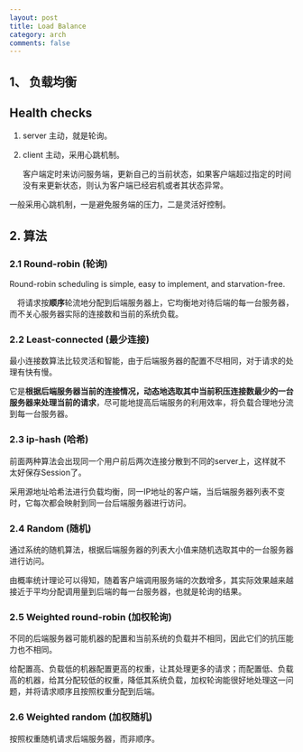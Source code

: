 ```yaml
---
layout: post
title: Load Balance
category: arch
comments: false
---
```

## 1、 负载均衡

## Health checks
1. server 主动，就是轮询。
2. client 主动，采用心跳机制。

	客户端定时来访问服务端，更新自己的当前状态，如果客户端超过指定的时间没有来更新状态，则认为客户端已经宕机或者其状态异常。

一般采用心跳机制，一是避免服务端的压力，二是灵活好控制。

## 2. 算法

### 2.1 Round-robin (轮询)
Round-robin scheduling is simple, easy to implement, and starvation-free. 

　将请求按**顺序**轮流地分配到后端服务器上，它均衡地对待后端的每一台服务器，而不关心服务器实际的连接数和当前的系统负载。

### 2.2 Least-connected (最少连接)
最小连接数算法比较灵活和智能，由于后端服务器的配置不尽相同，对于请求的处理有快有慢。

它是**根据后端服务器当前的连接情况，动态地选取其中当前积压连接数最少的一台服务器来处理当前的请求**，尽可能地提高后端服务的利用效率，将负载合理地分流到每一台服务器。

### 2.3 ip-hash (哈希)

前面两种算法会出现同一个用户前后两次连接分散到不同的server上，这样就不太好保存Session了。

采用源地址哈希法进行负载均衡，同一IP地址的客户端，当后端服务器列表不变时，它每次都会映射到同一台后端服务器进行访问。

### 2.4 Random (随机)
通过系统的随机算法，根据后端服务器的列表大小值来随机选取其中的一台服务器进行访问。

由概率统计理论可以得知，随着客户端调用服务端的次数增多，其实际效果越来越接近于平均分配调用量到后端的每一台服务器，也就是轮询的结果。

### 2.5 Weighted round-robin (加权轮询)
不同的后端服务器可能机器的配置和当前系统的负载并不相同，因此它们的抗压能力也不相同。

给配置高、负载低的机器配置更高的权重，让其处理更多的请求；而配置低、负载高的机器，给其分配较低的权重，降低其系统负载，加权轮询能很好地处理这一问题，并将请求顺序且按照权重分配到后端。

### 2.6 Weighted random (加权随机)
按照权重随机请求后端服务器，而非顺序。